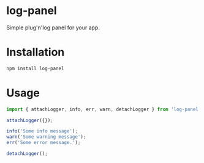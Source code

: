 # log-panel
Simple plug'n'log panel for your app.

# Installation
```bash
npm install log-panel
```

# Usage
```ts
import { attachLogger, info, err, warn, detachLogger } from 'log-panel';

attachLogger({});

info('Some info message');
warn('Some warning message');
err('Some error message.');

detachLogger();
```
